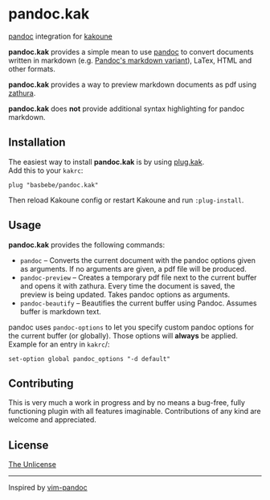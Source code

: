 # pandoc.kak

[pandoc][] integration for [kakoune][]

**pandoc.kak** provides a simple mean to use [pandoc][] to convert documents written in markdown (e.g. [Pandoc's markdown variant](https://pandoc.org/MANUAL.html#pandocs-markdown)), LaTex, HTML and other formats.

**pandoc.kak** provides a way to preview markdown documents as pdf using [zathura][].

**pandoc.kak** does **not** provide additional syntax highlighting for pandoc markdown.

[kakoune]: https://kakoune.org/
[pandoc]: https://pandoc.org/
[zathura]: https://pwmt.org/projects/zathura/

## Installation

The easiest way to install **pandoc.kak** is by using [plug.kak][].  
Add this to your `kakrc`:
```
plug "basbebe/pandoc.kak"
```
Then reload Kakoune config or restart Kakoune and run `:plug-install`.

[plug.kak]: https://github.com/robertmeta/plug.kak

## Usage

**pandoc.kak** provides the following commands:

* `pandoc` – Converts the current document with the pandoc options given as arguments. If no arguments are given, a pdf file will be produced.
* `pandoc-preview` – Creates a temporary pdf file next to the current buffer and opens it with zathura. Every time the document is saved, the preview is being updated. Takes pandoc options as arguments.
* `pandoc-beautify` – Beautifies the current buffer using Pandoc. Assumes buffer is markdown text.

pandoc uses `pandoc-options` to let you specify custom pandoc options for the current buffer (or globally). Those options will **always** be applied.  
Example for an entry in `kakrc`/:
```
set-option global pandoc_options "-d default"
```

## Contributing
This is very much a work in progress and by no means a bug-free, fully functioning plugin with all features imaginable.
Contributions of any kind are welcome and appreciated.

## License
[The Unlicense](https://choosealicense.com/licenses/unlicense/)

---

Inspired by [vim-pandoc](https://github.com/vim-pandoc/vim-pandoc)
